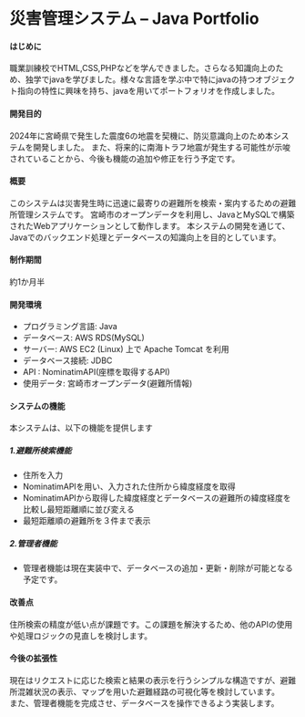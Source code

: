 # 災害管理システム – Java Portfolio

<h4>はじめに</h4>
職業訓練校でHTML,CSS,PHPなどを学んできました。さらなる知識向上のため、独学でjavaを学びました。様々な言語を学ぶ中で特にjavaの持つオブジェクト指向の特性に興味を持ち、javaを用いてポートフォリオを作成しました。

<h4>開発目的</h4>
2024年に宮崎県で発生した震度6の地震を契機に、防災意識向上のため本システムを開発しました。
また、将来的に南海トラフ地震が発生する可能性が示唆されていることから、今後も機能の追加や修正を行う予定です。<br>

<h4>概要</h4>
このシステムは災害発生時に迅速に最寄りの避難所を検索・案内するための避難所管理システムです。
宮崎市のオープンデータを利用し、JavaとMySQLで構築されたWebアプリケーションとして動作します。
本システムの開発を通じて、Javaでのバックエンド処理とデータベースの知識向上を目的としています。

<h4>制作期間</h4>
約1か月半

<h4>開発環境</h4>
<ul>
  <li>プログラミング言語: Java</li>
  <li>データベース: AWS RDS(MySQL)</li>
  <li>サーバー: AWS EC2 (Linux) 上で Apache Tomcat を利用</li>
  <li>データベース接続: JDBC</li>
  <li>API : NominatimAPI(座標を取得するAPI)</li>
  <li>使用データ: 宮崎市オープンデータ(避難所情報)</li>
</ul>

<h4>システムの機能</h4>
本システムは、以下の機能を提供します<br>

<h5>1.避難所検索機能</h5>
<ul>
    <li>住所を入力</li>
    <li>NominatimAPIを用い、入力された住所から緯度経度を取得</li>
    <li>NominatimAPIから取得した緯度経度とデータベースの避難所の緯度経度を比較し最短距離順に並び変える</li>
    <li>最短距離順の避難所を３件まで表示</li>
</ul>
<h5>2.管理者機能</h5>
<ul>
    <li>管理者機能は現在実装中で、データベースの追加・更新・削除が可能となる予定です。</li>
</ul>

<h4>改善点</h4>
住所検索の精度が低い点が課題です。この課題を解決するため、他のAPIの使用や処理ロジックの見直しを検討します。

<h4>今後の拡張性</h4>
現在はリクエストに応じた検索と結果の表示を行うシンプルな構造ですが、避難所混雑状況の表示、マップを用いた避難経路の可視化等を検討しています。<br>
また、管理者機能を完成させ、データベースを操作できるよう実装します。





<!-- <h4>コメント</h4>
<ul>
  <li>add: 新しい機能やファイルを追加したとき。</li>
  <li>fix: バグ修正をしたとき。</li>
  <li>update: 機能を改良したり、既存のものを変更したとき。</li>
  <li>remove: 不要なコードや機能を削除したとき。</li>
  <li>refactor: コードのリファクタリングをしたとき（動作に変化はない）。</li>
  <li>docs: ドキュメント（READMEなど）を変更したとき。</li>
  <li>test: テストコードを追加・修正したとき。</li>
</ul> -->